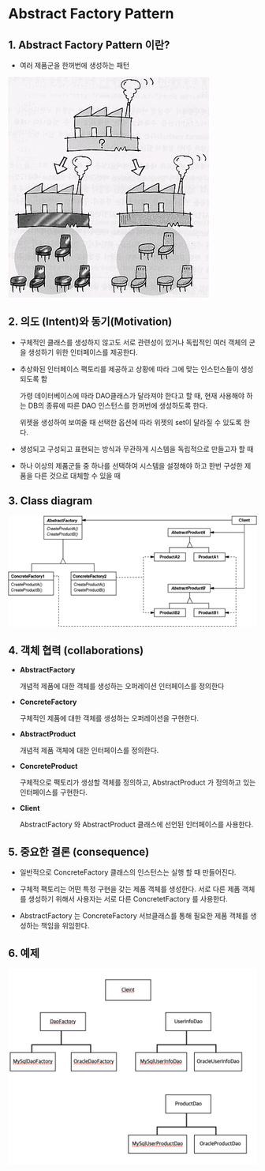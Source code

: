 # Abstract Factory Pattern

## 1. Abstract Factory Pattern 이란?

- 여러 제품군을 한꺼번에 생성하는 패턴

<img src="../img/3-1.PNG">

## 2. 의도 (Intent)와 동기(Motivation)

-  구체적인 클래스를 생성하지 않고도 서로 관련성이 있거나 독립적인 여러 객체의 군을 생성하기 위한 인터페이스를 제공한다.

-  추상화된 인터페이스 팩토리를 제공하고 상황에 따라 그에 맞는 인스턴스들이 생성되도록 함

   가령 데이터베이스에 따라 DAO클래스가 달라져야 한다고 할 때, 현재 사용해야 하는 DB의 종류에 따른 DAO 인스턴스를 한꺼번에 생성하도록 한다.

   위젯을 생성하여 보여줄 때 선택한 옵션에 따라 위젯의 set이 달라질 수 있도록 한다.

- 생성되고 구성되고 표현되는 방식과 무관하게 시스템을 독립적으로 만들고자 할 때

- 하나 이상의 제품군들 중 하나를 선택하여 시스템을 설정해야 하고 한번 구성한 제품을 다른 것으로 대체할 수 있을 때

## 3. Class diagram

<img src="../img/3-2.PNG">


## 4. 객체 협력 (collaborations)

- **AbstractFactory**

  개념적 제품에 대한 객체를 생성하는 오퍼레이션 인터페이스를 정의한다

- **ConcreteFactory**

  구체적인 제품에 대한 객체를 생성하는 오퍼레이션을 구현한다.

- **AbstractProduct**

  개념적 제품 객체에 대한 인터페이스를 정의한다.

- **ConcreteProduct**

  구체적으로 팩토리가 생성할 객체를 정의하고, AbstractProduct 가 정의하고 있는 인터페이스를 구현한다.


- **Client**

  AbstractFactory 와 AbstractProduct 클래스에 선언된 인터페이스를 사용한다.

## 5. 중요한 결론 (consequence)

- 일반적으로 ConcreteFactory 클래스의 인스턴스는 실행 할 때 만들어진다.

- 구체적 팩토리는 어떤 특정 구현을 갖는 제품 객체를 생성한다. 서로 다른 제품 객체를 생성하기 위해서 사용자는 서로 다른 ConcretetFactory 를 사용한다.

- AbstractFactory 는 ConcreteFactory 서브클래스를 통해 필요한 제품 객체를 생성하는 책임을 위임한다.

## 6. 예제

<img src="../img/abatractdb.png">
